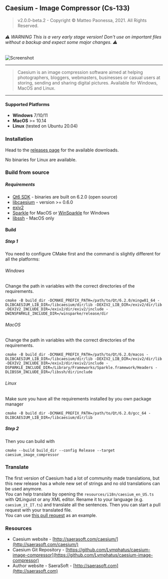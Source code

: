 ## Caesium - Image Compressor (Cs-133)
> v2.0.0-beta.2 - Copyright &copy; Matteo Paonessa, 2021. All Rights Reserved.

###### ⚠️ WARNING This is a very early stage version! Don't use on important files without a backup and expect some major changes. ⚠️ 

![Screenshot](https://user-images.githubusercontent.com/12133996/136700618-e3b94328-e1c9-4bb0-9937-23e6e71e3ff1.PNG)

----------

> Caesium is an image compression software aimed at helping photographers, bloggers, webmasters, businesses or casual users at storing, sending and sharing digital pictures. Available for Windows, MacOS and Linux.

----------
#### Supported Platforms
- **Windows** 7/10/11
- **MacOS** >= 10.14
- **Linux** (tested on Ubuntu 20.04)

### Installation
Head to the  [releases page](https://github.com/Lymphatus/caesium-image-compressor/releases) for the available downloads.

No binaries for Linux are available.


### Build from source
##### Requirements
- [Qt6 SDK](https://www.qt.io/download/) - binaries are built on 6.2.0 (open source)
- [libcaesium](https://github.com/Lymphatus/libcaesium) - version >= 0.6.0
- [exiv2](https://github.com/exiv2/exiv2)
- [Sparkle](https://sparkle-project.org/) for MacOS or [WinSparkle](https://winsparkle.org/) for Windows
- [libssh](https://www.libssh.org/) - MacOS only

#### Build
##### Step 1
You need to configure CMake first and the command is slightly different for all the platforms:
###### Windows
Change the path in variables with the correct directories of the requirements.
```
cmake -B build_dir -DCMAKE_PREFIX_PATH=/path/to/Qt/6.2.0/mingw81_64 -DLIBCAESIUM_LIB_DIR=/libcaesium/dir/lib -DEXIV2_LIB_DIR=/exiv2/dir/lib -DEXIV2_INCLUDE_DIR=/exiv2/dir/exiv2/include -DWINSPARKLE_INCLUDE_DIR=/winsparke/release/dir
```
###### MacOS
Change the path in variables with the correct directories of the requirements.
```
cmake -B build_dir -DCMAKE_PREFIX_PATH=/path/to/Qt/6.2.0/macos -DLIBCAESIUM_LIB_DIR=/libcaesium/dir/lib -DEXIV2_LIB_DIR=/exiv2/dir/lib -DEXIV2_INCLUDE_DIR=/exiv2/dir/exiv2/include -DSPARKLE_INCLUDE_DIR=/Library/Frameworks/Sparkle.framework/Headers -DLIBSSH_INCLUDE_DIR=/libssh/dir/include
```
###### Linux
Make sure you have all the requirements installed by you own package manager
```
cmake -B build_dir -DCMAKE_PREFIX_PATH=/path/to/Qt/6.2.0/gcc_64 -DLIBCAESIUM_LIB_DIR=/libcaesium/dir/lib
```
##### Step 2
Then you can build with
```
cmake --build build_dir --config Release --target caesium_image_compressor
```

### Translate
The first version of Caesium had a lot of community made translations, but this new release has a whole new set of strings and no old translations can be used anymore.   
You can help translate by opening the `resources/i18n/caesium_en_US.ts` with QtLinguist or any XML editor. Rename it to your language (e.g. `caesium_it_IT.ts`) and translate all the sentences. Then you can start a pull request with your translated file.  
You can use [this pull request](https://github.com/Lymphatus/caesium-image-compressor/pull/57) as an example.

### Resources
* Caesium website - [http://saerasoft.com/caesium/](http://saerasoft.com/caesium/)
* Caesium Git Repository - [https://github.com/Lymphatus/caesium-image-compressor](https://github.com/Lymphatus/caesium-image-compressor)
* Author website - SaeraSoft - [http://saerasoft.com](http://saerasoft.com)
